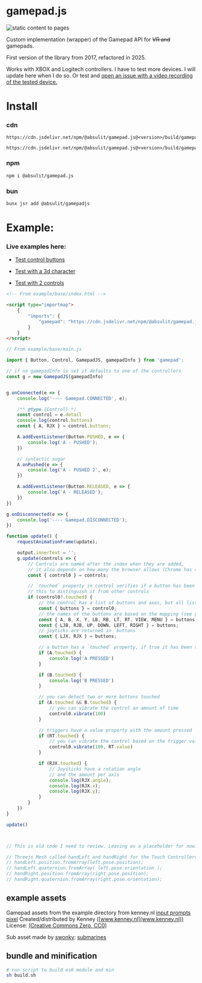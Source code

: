 # gamepad.js

![static content to pages](https://github.com/absulit/gamepad.js/actions/workflows/static.yml/badge.svg)

Custom implementation (wrapper) of the Gamepad API for ~~VR and~~ gamepads.

First version of the library from 2017, refactored in 2025.

Works with XBOX and Logitech controllers. I have to test more devices. I will update here when I do so. Or test and [open an issue with a video recording of the tested device.](https://github.com/Absulit/gamepad.js/issues)

# Install

### cdn

```
https://cdn.jsdelivr.net/npm/@absulit/gamepad.js@<version>/build/gamepad.min.js

https://cdn.jsdelivr.net/npm/@absulit/gamepad.js@<version>/build/gamepad.module.js
```

### npm
```sh
npm i @absulit/gamepad.js
```
### bun
```sh
bunx jsr add @absulit/gamepadjs
```

# Example:

### Live examples here:
- [Test control buttons](https://absulit.github.io/gamepad.js/example/base/)

- [Test with a 3d character](https://absulit.github.io/gamepad.js/example/character/)

- [Test with 2 controls](https://absulit.github.io/gamepad.js/example/controls/)


```html
<!-- From example/base/index.html -->

<script type="importmap">
    {
        "imports": {
            "gamepad": "https://cdn.jsdelivr.net/npm/@absulit/gamepad.js@<version>/build/gamepad.min.js",
        }
    }
</script>
```

```javascript
// From example/base/main.js

import { Button, Control, GamepadJS, gamepadInfo } from 'gamepad';

// if no gamepadInfo is set it defaults to one of the controllers
const g = new GamepadJS(gamepadInfo)


g.onConnected(e => {
    console.log('---- Gamepad.CONNECTED', e);

    /** @type {Control} */
    const control = e.detail
    console.log(control.buttons)
    const { A, RJX } = control.buttons;

    A.addEventListener(Button.PUSHED, e => {
        console.log('A - PUSHED');
    })

    // syntactic sugar
    A.onPushed(e => {
        console.log('A - PUSHED 2', e);
    })

    A.addEventListener(Button.RELEASED, e => {
        console.log('A - RELEASED');
    })
})

g.onDisconnected(e => {
    console.log('---- Gamepad.DISCONNECTED');
})

function update() {
    requestAnimationFrame(update);

    output.innerText = '';
    g.update(controls => {
        // Controls are named after the index when they are added,
        // it also depends on how many the browser allows (Chrome has 4 slots)
        const { control0 } = controls;

        // `touched` property in control verifies if a button has been clicked on it
        // this to distinguish it from other controls
        if (control0?.touched) {
            // the control has a list of buttons and axes, but all listed as buttons
            const { buttons } = control0;
            // the names of the buttons are based on the mapping (see gamepadMapping.js)
            const { A, B, X, Y, LB, RB, LT, RT, VIEW, MENU } = buttons;
            const { LJB, RJB, UP, DOWN, LEFT, RIGHT } = buttons;
            // joyticks are returned in `buttons`
            const { LJX, RJX } = buttons;

            // a button has a `touched` property, if true it has been touched
            if (A.touched) {
                console.log('A PRESSED')
            }

            if (B.touched) {
                console.log('B PRESSED')
            }

            // you can detect two or more buttons touched
            if (A.touched && B.touched) {
                // you can vibrate the control an amount of time
                control0.vibrate(100)
            }

            // triggers have a value property with the amount pressed
            if (RT.touched) {
                // you can vibrate the control based on the trigger value
                control0.vibrate(100, RT.value)
            }

            if (RJX.touched) {
                // Joysticks have a rotation angle
                // and the amount per axis
                console.log(RJX.angle);
                console.log(RJX.x);
                console.log(RJX.y);
            }
        }
    })
}

update()



// This is old code I need to review. Leaving as a placeholder for now.

// Threejs Mesh called handLeft and handRight for the Touch Controllers hands
// handLeft.position.fromArray(left.pose.position);
// handLeft.quaternion.fromArray( left.pose.orientation );
// handRight.position.fromArray(right.pose.position);
// handRight.quaternion.fromArray(right.pose.orientation);

```

## example assets

Gamepad assets from the example directory from kenney.nl
[input prompts pixel](https://kenney.nl/assets/input-prompts-pixel-16)
Created/distributed by Kenney ([www.kenney.nl](www.kenney.nl))
License: [(Creative Commons Zero, CC0)](https://creativecommons.org/publicdomain/zero/1.0/)


Sub asset made by [swonky](https://opengameart.org/users/zwonky):
[submarines](https://opengameart.org/content/submarines-in-arne16)

## bundle and minification

```sh
# run script to build es6 module and min
sh build.sh
```
